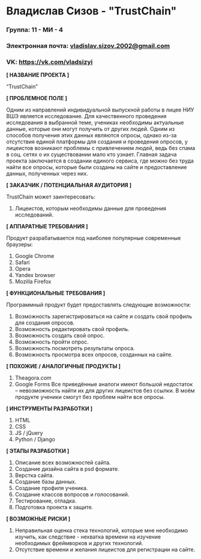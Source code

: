 # Владислав Сизов - "TrustChain"

### Группа: 11 - МИ - 4
### Электронная почта: vladislav.sizov.2002@gmail.com
### VK: https://vk.com/vladsizyi



**[ НАЗВАНИЕ ПРОЕКТА ]**

“TrustChain”

**[ ПРОБЛЕМНОЕ ПОЛЕ ]**

Одним из направлений индивидуальной выпускной работы в лицее НИУ ВШЭ является исследование. Для качественного проведения исследования в выбранной теме, учениках необходимы актуальные данные, которые они могут получить от других людей. Одним из способов получения этих данных являются опросы, однако из-за отсутствия единой платформы для создания и проведения опросов, у лицеистов возникают проблемы с привлечением людей, ведь без спама в соц. сетях о их существовании мало кто узнает. Главная задача проекта заключается в создании единого сервиса, где можно без труда найти все опросы, которые были созданы на сайте и предоставление данных, полученных через  них. 

**[ ЗАКАЗЧИК / ПОТЕНЦИАЛЬНАЯ АУДИТОРИЯ ]**

TrustChain может заинтересовать:
1)	Лицеистов, которым необходимы данные для проведения исследований.

**[ АППАРАТНЫЕ ТРЕБОВАНИЯ ]** 

Продукт разрабатывается под наиболее популярные современные браузеры:
1)	Google Chrome
2)	Safari
3)	Opera
4)	Yandex browser
5)	Mozilla Firefox

**[ ФУНКЦИОНАЛЬНЫЕ ТРЕБОВАНИЯ ]**

Программный продукт будет предоставлять следующие возможности:
1)	Возможность зарегистрироваться на сайте и создать свой профиль для создания опросов.
2)	Возможность редактировать свой профиль.
3)	Возможность создать свой опрос.
4)	Возможность пройти опрос.
5)	Возможность посмотреть результаты опроса.
6)	Возможность просмотра всех опросов, созданных на сайте.

**[ ПОХОЖИЕ / АНАЛОГИЧНЫЕ ПРОДУКТЫ ]**

1)	Theagora.com
2)	Google Forms
Все приведённые аналоги имеют большой недостаток – невозможность найти их для других лицеистов без ссылки. В моём продукте ученики смогут без проблем найти все опросы.

**[ ИНСТРУМЕНТЫ РАЗРАБОТКИ ]**

1)	HTML
2)	CSS
3)	JS / jQuery
4)	Python / Django

**[ ЭТАПЫ РАЗРАБОТКИ ]**

1)	Описание всех возможностей сайта.
2)	Создание дизайна сайта в psd формате.
3)	Верстка сайта.
4)	Создание базы данных.
5)	Создание профиля ученика.
6)	Создание классов вопросов и голосований.
7)	Тестирование, отладка.
8)	Подготовка проекта к защите.

**[ ВОЗМОЖНЫЕ РИСКИ ]**

1)	Неправильная оценка стека технологий, которые мне необходимо изучить, как следствие - нехватка времени на изучение необходимых фреймворков и других технологий.
2)	Отсутствие времени и желания лицеистов для регистрации на сайте. 
